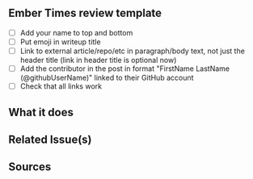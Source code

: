 <!--- Make sure to add a descriptive title in the field above! E.g. "Fixes the header title color on the homepage"  -->

## Ember Times review template

- [ ] Add your name to top and bottom
- [ ] Put emoji in writeup title
- [ ] Link to external article/repo/etc in paragraph/body text, not just the header title (link in header title is optional now)
- [ ] Add the contributor in the post in format "FirstName LastName (@githubUserName)" linked to their GitHub account
- [ ] Check that all links work

## What it does
<!--- Tell us what this fix does in a few sentences. E.g. "This updates the header title's font color to Ember Orange." -->

## Related Issue(s)
<!--- Please provide the issue(s) to which this pull request relates to or which issue it closes. E.g. "Closes #1234" -->

## Sources
<!-- Optional. If applicable be sure to add any screenshots or screen recordings of your work for your reviewers here -->
